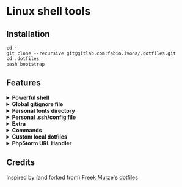 # Linux shell tools

## Installation

```shell
cd ~
git clone --recursive git@gitlab.com:fabio.ivona/.dotfiles.git 
cd .dotfiles
bash bootstrap
```

## Features

<details>
   <summary><strong>Powerful shell</strong></summary>
   
   - zsh shell with custom configurations
   - oh-my-zsh ([documentation](https://ohmyz.sh))
   - zsh autosuggestions ([documentation](https://github.com/zsh-users/zsh-autosuggestions))
   - powerlevel10k theme [inserire link]
</details>

<details>
   <summary><strong>Global gitignore file</strong></summary>
   
   the installation script will create (and set as excludefile in git globals) a *.global-gitignore* file in your home directory which will add global gitignore rules:
   
   - .idea
   - node_modules
   - npm-debug.log
   - yarn-error.log
   - vendor
   - .env
   - wp-config.php

</details>

<details>
   <summary><strong>Personal fonts directory</strong></summary>
   
   a *.fonts* folder will be added to the home directory, containin some useful font
   
   - MeslogLGS (useful for a nice display of powerlevel10k zsh theme)

</details>

<details>
   <summary><strong>Personal .ssh/config file</strong></summary>
   
   during the installation process, the user is asked for his ssh config git repository, in order to clone it in the user ~/.dotfiles/shell/ssh/config folder and add a link to it from ~/.ssh/config
  
   this will allow the user to keep track of his personal ssh configurations

</details>


<details>
   <summary><strong>Extra</strong></summary>
   
   dotfiles adds some extra system configuration:
   
   - larger bash history (32768 entries)
   - larger bash history file size (32768 entries)
   - lgnores duplicate commands in bash history
   - ignores commands which start with a space in bash history
   - ignores frequent commands both in history and in history file
      - ll
      - l
      - la
      - ls
      - cd
      - cd -
      - pwd
      - exit
      - date
      - --help commands

</details>



<details>
   <summary><strong>Commands</strong></summary>
   
   a number of aliases and functions will be defined for the zsh shell:
   
   ###### PHP
  
   - `phpunit` executes phpunit tests from current directory (phpunit must be present composer.json file)
   - `dusk` executes dusk tests from current directory (dusk must be present composer.json file)
   - `artisan` executes artisan commands without the need to type *php artisan*
   - `deploy` executes laravel envoy deployment (*envoy run deploy*)
   - `deploy-code` executes laravel envoy deployment (*envoy run deploy-code*)
   
   ###### Misc
   - `sudo` allows to call sudo before aliases
   - `phpstorm` opens a PhpStorm project in current folder
   - `hostfile` opens a text editor for */etc/hosts* file 
   - `sshconfig` opens a text editor for *~/.ssh/config* file 
   - `dock` runs a *php dock* command (for dock info, see its [documentation](https://gitlab.com/defstudio/dock)) 
   
   ###### Git
   - `glog` show current project's git commits log in a readable way
   
   ###### Tools
   - `ll` shortcut for *ls -lF*
   - `l` shortcut for *ls -lF*
   - `la` shortcut for *ls -lFA*
   - `publicip` shows current public IP
   - `localip` shows current local IPs
   - `mkd` creates a folder and move into it
   - `archive` create a zip archive of a folder
   

</details>


<details>
   <summary><strong>Custom local dotfiles</strong></summary>
   
   along with default dotfiles (.aliases, .functions, .exports), user may add a ~/.dotfiles-custom/shell directory with additional .exports, .aliases, .functions, .zshrc files that will bel loaded after the default ones   
   
   these files will not be put under VCS

</details>



<details>
   <summary><strong>PhpStorm URL Handler</strong></summary>
   
   dotfiles creates a .desktop entry to handle phpstorm://open?file=xxx links.

   NOTE: Laravel Ignition links may not work in a dockerized development environment. In this case, the local path should be mapped in Laravel's configuration. This can be done locally in .env file by adding this entry:

    IGNITION_LOCAL_SITES_PATH=/home/projects/example/src

</details>


## Credits

Inspired by (and forked from) [Freek Murze](https://freek.dev)'s [dotfiles](https://github.com/freekmurze/dotfiles)
